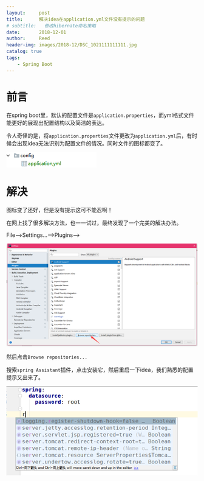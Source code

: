 ```yaml
---
layout:     post
title:      解决idea在application.yml文件没有提示的问题
# subtitle:   修改hibernate命名策略
date:       2018-12-01
author:     Reed
header-img: images/2018-12/DSC_1021111111111.jpg
catalog: true
tags:
    - Spring Boot
---
```


# 前言
在spring boot里，默认的配置文件是`application.properties`，而yml格式文件能更好的展现出配置结构以及简洁的表达。

令人奇怪的是，将`application.properties`文件更改为`application.yml`后，有时候会出现idea无法识别为配置文件的情况。同时文件的图标都变了。

![](/images/2018-12/2019.png)

# 解决
图标变了还好，但是没有提示这可不能忍啊！

在网上找了很多解决方法，也一一试过，最终发现了一个完美的解决办法。

File-->Settings...-->Plugins-->

![](/images/2018-12/1152315.png)

然后点击`Browse repositories...`

搜索`spring Assistant`插件，点击安装它，然后重启一下idea，我们熟悉的配置提示又出来了。

![](/images/2018-12/01152628.png)